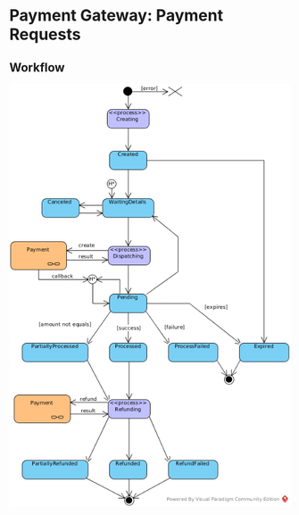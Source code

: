 # Payment Gateway: Payment Requests


## Workflow

[![Payment Request Workflow](images/payment_request_state_diagram.png)](images/payment_request_state_diagram.png)